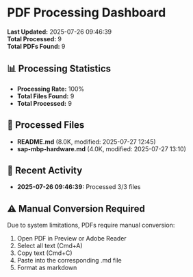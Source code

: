 # PDF Processing Dashboard

**Last Updated:** 2025-07-26 09:46:39  
**Total Processed:** 9  
**Total PDFs Found:** 9  

## 📊 Processing Statistics

- **Processing Rate:** 100%
- **Total Files Found:** 9
- **Total Processed:** 9

## 📁 Processed Files

- **README.md** (8.0K, modified: 2025-07-27 12:45)
- **sap-mbp-hardware.md** (4.0K, modified: 2025-07-27 13:10)

## 🔄 Recent Activity

- **2025-07-26 09:46:39:** Processed 3/3 files

## ⚠️ Manual Conversion Required

Due to system limitations, PDFs require manual conversion:

1. Open PDF in Preview or Adobe Reader
2. Select all text (Cmd+A)
3. Copy text (Cmd+C)
4. Paste into the corresponding .md file
5. Format as markdown
